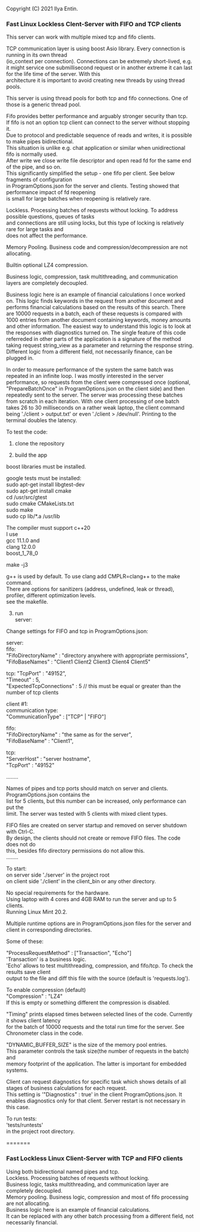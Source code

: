 Copyright (C) 2021 Ilya Entin.

### Fast Linux Lockless Clent-Server with FIFO and TCP clients

This server can work with multiple mixed tcp and fifo clients.

TCP communication layer is using boost Asio library. Every connection is running in its own thread\
(io_context per connection). Connections can be extremely short-lived, e.g. it might service one
submillisecond request or in another extreme it can last for the life time of the server. With this\
architecture it is important to avoid creating new threads by using thread pools.

This server is using thread pools for both tcp and fifo connections. One of those is a generic thread pool.

Fifo provides better performance and arguably stronger security than tcp.\
If fifo is not an option tcp client can connect to the server without stopping it.\
Due to protocol and predictable sequence of reads and writes, it is possible to make pipes bidirectional.\
This situation is unlike e.g. chat application or similar when unidirectional fifo is normally used.\
After write we close write file descriptor and open read fd for the same end of the pipe, and so on.\
This significantly simplified the setup - one fifo per client. See below fragments of configuration\
in ProgramOptions.json for the server and clients. Testing showed that performance impact of fd reopening\
is small for large batches when reopening is relatively rare.

Lockless. Processing batches of requests without locking. To address possible questions, queues of tasks\
and connections are still using locks, but this type of locking is relatively rare for large tasks and\
does not affect the performance.

Memory Pooling. Business code and compression/decompression are not allocating.

Builtin optional LZ4 compression.

Business logic, compression, task multithreading, and communication layers are completely decoupled.

Business logic here is an example of financial calculations I once worked on. This logic finds keywords in the request from another document and performs financial calculations based on the results of this search. There are 10000 requests in a batch, each of these requests is compared with 1000 entries from another document containing keywords, money amounts and other information. The easiest way to understand this logic is to look at the responses with diagnostics turned on. The single feature of this code referreded in other parts of the application is a signature of the method taking request string_view as a parameter and returning the response string. Different logic from a different field, not necessarily finance, can be plugged in. 

In order to measure performance of the system the same batch was repeated in an infinite loop. I was mostly interested in the server performance, so requests from the client were compressed once (optional, "PrepareBatchOnce" in ProgramOptions.json on the client side) and then repeatedly sent to the server. The server was processing these batches from scratch in each iteration. With one client processing of one batch takes 26 to 30 milliseconds on a rather weak laptop, the client command being './client > output.txt' or even './client > /dev/null'. Printing to the terminal doubles the latency.

To test the code:

1. clone the repository

2. build the app

boost libraries must be installed.

google tests must be installed:\
sudo apt-get install libgtest-dev\
sudo apt-get install cmake\
cd /usr/src/gtest\
sudo cmake CMakeLists.txt\
sudo make\
sudo cp lib/*.a /usr/lib

The compiler must support c++20\
I use\
gcc  11.1.0 and\
clang 12.0.0\
boost_1_78_0

make -j3

g++ is used by default. To use clang add CMPLR=clang++ to the make command.\
There are options for sanitizers (address, undefined, leak or thread), profiler, different optimization levels.\
see the makefile.

3. run\
server:

Change settings for FIFO and tcp in ProgramOptions.json:

server:\
fifo:\
  "FifoDirectoryName" : "directory anywhere with appropriate permissions",\
  "FifoBaseNames" : "Client1 Client2 Client3 Client4 Client5"

tcp:
  "TcpPort" : "49152",\
  "Timeout" : 5,\
  "ExpectedTcpConnections" : 5 // this must be equal or greater than the number of tcp clients

client #1:\
communication type:\
  "CommunicationType" : ["TCP" | "FIFO"]

fifo:\
  "FifoDirectoryName" : "the same as for the server",\
  "FifoBaseName" : "Client1",

tcp:\
  "ServerHost" : "server hostname",\
  "TcpPort" : "49152"

  ........

Names of pipes and tcp ports should match on server and clients. ProgramOptions.json contains the\
list for 5 clients, but this number can be increased, only performance can put the\
limit. The server was tested with 5 clients with mixed client types.

FIFO files are created on server startup and removed on server shutdown with Ctrl-C.\
By design, the clients should not create or remove FIFO files. The code does not do\
this, besides fifo directory permissions do not allow this.\
........

To start:\
on server side './server' in the project root\
on client side './client' in the client_bin or any other directory.

No special requirements for the hardware.\
Using laptop with 4 cores and 4GB RAM to run the server and up to 5 clients.\
Running Linux Mint 20.2.

Multiple runtime options are in ProgramOptions.json files for the server and client
in corresponding directories.

Some of these:

"ProcessRequestMethod" : ["Transaction", "Echo"]\
'Transaction' is a business logic.\
'Echo' allows to test multithreading, compression, and fifo/tcp. To check the results save client\
output to the file and diff this file with the source (default is 'requests.log').

To enable compression (default)\
"Compression" : "LZ4"\
If this is empty or something different the compression is disabled.

"Timing" prints elapsed times between selected lines of the code. Currently it shows client latency\
for the batch of 10000 requests and the total run time for the server. See Chronometer class in the code.

"DYNAMIC_BUFFER_SIZE" is the size of the memory pool entries.\
This parameter controls the task size(the number of requests in the batch) and\
memory footprint of the application. The latter is important for embedded systems.

Client can request diagnostics for specific task which shows details of all stages of business calculations for each request.\
This setting is '"Diagnostics" : true' in the client ProgramOptions.json. It enables diagnostics only for that client. Server restart is not necessary in this case.

To run tests:\
'tests/runtests'\
in the project root directory.

=======
### Fast Lockless Linux Client-Server with TCP and FIFO clients
Using both bidirectional named pipes and tcp.\
Lockless. Processing batches of requests  without locking.\
Business logic, tasks multithreading, and communication layer are completely decoupled.\
Memory pooling. Business logic, compression and most of fifo processing are not allocating.\
Business logic here is an example of financial calculations.\
It can be replaced with any other batch processing from a different field, not necessarily financial.
